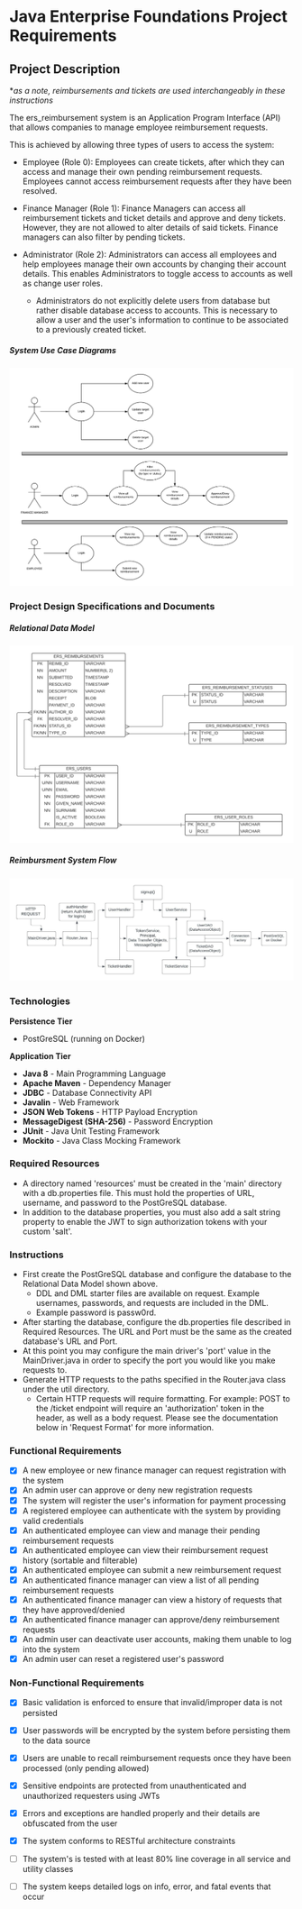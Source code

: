 # Java Enterprise Foundations Project Requirements

## Project Description
**as a note, reimbursements and tickets are used interchangeably in these instructions*

The ers_reimbursement system is an Application Program Interface (API) that allows companies to manage employee reimbursement requests.

This is achieved by allowing three types of users to access the system:
- Employee (Role 0): Employees can create tickets, after which they can access and manage their own pending reimbursement requests. Employees cannot access reimbursement requests after they have been resolved.


- Finance Manager (Role 1): Finance Managers can access all reimbursement tickets and ticket details and approve and deny tickets. However, they are not allowed to alter details of said tickets. Finance managers can also filter by pending tickets.


- Administrator (Role 2): Administrators can access all employees and help employees manage their own accounts by changing their account details. This enables Administrators to toggle access to accounts as well as change user roles.
  - Administrators do not explicitly delete users from database but rather disable database access to accounts. This is necessary to allow a user and the user's information to continue to be associated to a previously created ticket.

##### System Use Case Diagrams
![System Use Case Diagrams](https://raw.githubusercontent.com/221114-Java-React/Elias-Gonzalez-P1/main/reimbursementProgram/images/useCaseDiagram.png)


### Project Design Specifications and Documents

##### Relational Data Model
![Relational Model](https://raw.githubusercontent.com/221114-Java-React/Elias-Gonzalez-P1/main/reimbursementProgram/images/relationalModel.png)


##### Reimbursment System Flow
![Reimbursment Status State Flow](https://raw.githubusercontent.com/221114-Java-React/Elias-Gonzalez-P1/main/reimbursementProgram/images/SystemFlow.jpeg)

### Technologies

**Persistence Tier**
- PostGreSQL (running on Docker)

**Application Tier**
- **Java 8** - Main Programming Language
- **Apache Maven** - Dependency Manager
- **JDBC** - Database Connectivity API
- **Javalin** - Web Framework
- **JSON Web Tokens** - HTTP Payload Encryption
- **MessageDigest (SHA-256)** - Password Encryption
- **JUnit** - Java Unit Testing Framework
- **Mockito** - Java Class Mocking Framework

### Required Resources
- A directory named 'resources' must be created in the 'main' directory with a db.properties file. This must hold the properties of URL, username, and password to the PostGreSQL database. 
- In addition to the database properties, you must also add a salt string property to enable the JWT to sign authorization tokens with your custom 'salt'.

### Instructions
- First create the PostGreSQL database and configure the database to the Relational Data Model shown above.
  - DDL and DML starter files are available on request. Example usernames, passwords, and requests are included in the DML. 
  - Example password is passw0rd.
- After starting the database, configure the db.properties file described in Required Resources. The URL and Port must
be the same as the created database's URL and Port. 
- At this point you may configure the main driver's 'port' value in the MainDriver.java in order to specify the port you would like you make requests to.
- Generate HTTP requests to the paths specified in the Router.java class under the util directory.
  - Certain HTTP requests will require formatting. For example: POST to the /ticket endpoint will require an 'authorization' token in the header, 
as well as a body request. Please see the documentation below in 'Request Format' for more information.


### Functional Requirements

- [x] A new employee or new finance manager can request registration with the system
- [x] An admin user can approve or deny new registration requests
- [x] The system will register the user's information for payment processing
- [x] A registered employee can authenticate with the system by providing valid credentials
- [x] An authenticated employee can view and manage their pending reimbursement requests
- [x] An authenticated employee can view their reimbursement request history (sortable and filterable)
- [x] An authenticated employee can submit a new reimbursement request
- [x] An authenticated finance manager can view a list of all pending reimbursement requests
- [x] An authenticated finance manager can view a history of requests that they have approved/denied
- [x] An authenticated finance manager can approve/deny reimbursement requests
- [x] An admin user can deactivate user accounts, making them unable to log into the system
- [x] An admin user can reset a registered user's password

### Non-Functional Requirements

- [x] Basic validation is enforced to ensure that invalid/improper data is not persisted
- [x] User passwords will be encrypted by the system before persisting them to the data source
- [x] Users are unable to recall reimbursement requests once they have been processed (only pending allowed)
- [x] Sensitive endpoints are protected from unauthenticated and unauthorized requesters using JWTs
- [x] Errors and exceptions are handled properly and their details are obfuscated from the user
- [x] The system conforms to RESTful architecture constraints
- [ ] The system's is tested with at least 80% line coverage in all service and utility classes
- [ ] The system keeps detailed logs on info, error, and fatal events that occur

